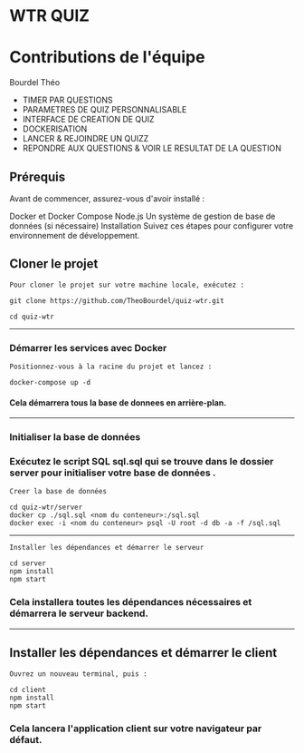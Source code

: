 # WTR QUIZ

# Contributions de l'équipe
Bourdel Théo
- TIMER PAR QUESTIONS
- PARAMETRES DE QUIZ PERSONNALISABLE
- INTERFACE DE CREATION DE QUIZ
- DOCKERISATION
- LANCER & REJOINDRE UN QUIZZ
- REPONDRE AUX QUESTIONS & VOIR LE RESULTAT DE LA QUESTION

## Prérequis
Avant de commencer, assurez-vous d'avoir installé :

Docker et Docker Compose
Node.js
Un système de gestion de base de données (si nécessaire)
Installation
Suivez ces étapes pour configurer votre environnement de développement.

## Cloner le projet


`Pour cloner le projet sur votre machine locale, exécutez :`

    git clone https://github.com/TheoBourdel/quiz-wtr.git

    cd quiz-wtr

-----------------

### Démarrer les services avec Docker

`Positionnez-vous à la racine du projet et lancez :`

    docker-compose up -d

#### Cela démarrera tous la base de donnees en arrière-plan.


-----------------
### Initialiser la base de données

### Exécutez le script SQL sql.sql qui se trouve dans le dossier server pour initialiser votre base de données .

`Creer la base de données`

    cd quiz-wtr/server
    docker cp ./sql.sql <nom du conteneur>:/sql.sql
    docker exec -i <nom du conteneur> psql -U root -d db -a -f /sql.sql


-----------------

`Installer les dépendances et démarrer le serveur`

    cd server
    npm install
    npm start

### Cela installera toutes les dépendances nécessaires et démarrera le serveur backend.
-----------------
## Installer les dépendances et démarrer le client

`Ouvrez un nouveau terminal, puis :`

    cd client
    npm install
    npm start

### Cela lancera l'application client sur votre navigateur par défaut.
